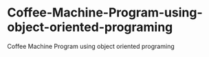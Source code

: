 # Coffee-Machine-Program-using-object-oriented-programing
Coffee Machine Program using object oriented programing
